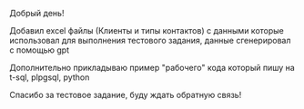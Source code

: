 Добрый день!

Добавил excel файлы (Клиенты и типы контактов)  с данными которые использовал для выполнения тестового задания, данные сгенерировал с помощью gpt

Дополнительно прикладываю пример "рабочего" кода который пишу на t-sql, plpgsql, python

Спасибо за тестовое задание, буду ждать обратную связь!  
